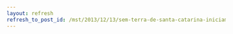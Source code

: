 ```yaml
---
layout: refresh
refresh_to_post_id: /mst/2013/12/13/sem-terra-de-santa-catarina-iniciam-seu-29-encontro-estadual-do-mst
---
```

